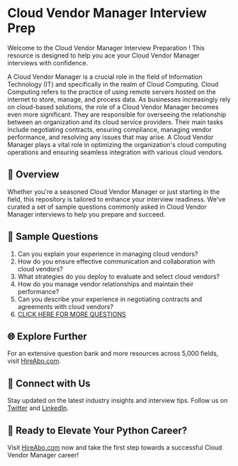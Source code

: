 # Cloud Vendor Manager Interview Prep

Welcome to the Cloud Vendor Manager Interview Preparation ! This resource is designed to help you ace your Cloud Vendor Manager interviews with confidence.

A Cloud Vendor Manager is a crucial role in the field of Information Technology (IT) and specifically in the realm of Cloud Computing. Cloud Computing refers to the practice of using remote servers hosted on the internet to store, manage, and process data. As businesses increasingly rely on cloud-based solutions, the role of a Cloud Vendor Manager becomes even more significant. They are responsible for overseeing the relationship between an organization and its cloud service providers. Their main tasks include negotiating contracts, ensuring compliance, managing vendor performance, and resolving any issues that may arise. A Cloud Vendor Manager plays a vital role in optimizing the organization's cloud computing operations and ensuring seamless integration with various cloud vendors.

## 🚀 Overview

Whether you're a seasoned Cloud Vendor Manager or just starting in the field, this repository is tailored to enhance your interview readiness. We've curated a set of sample questions commonly asked in Cloud Vendor Manager interviews to help you prepare and succeed.

## 📝 Sample Questions

1. Can you explain your experience in managing cloud vendors?
2. How do you ensure effective communication and collaboration with cloud vendors?
3. What strategies do you deploy to evaluate and select cloud vendors?
4. How do you manage vendor relationships and maintain their performance?
5. Can you describe your experience in negotiating contracts and agreements with cloud vendors?
6. [CLICK HERE FOR MORE QUESTIONS](https://hireabo.com/job/0_4_30/Cloud%20Vendor%20Manager)

## 🌐 Explore Further

For an extensive question bank and more resources across 5,000 fields, visit [HireAbo.com](https://www.hireabo.com).

## 📱 Connect with Us

Stay updated on the latest industry insights and interview tips. Follow us on [Twitter](https://twitter.com/hireabo) and [LinkedIn](https://www.linkedin.com/in/hire-abo-3609972a8/).

## 🚀 Ready to Elevate Your Python Career?

Visit [HireAbo.com](https://www.hireabo.com) now and take the first step towards a successful Cloud Vendor Manager career!